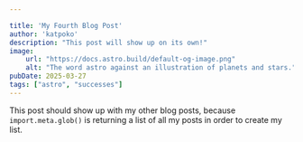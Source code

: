 ```yaml
---

title: 'My Fourth Blog Post'
author: 'katpoko'
description: "This post will show up on its own!"
image:
    url: "https://docs.astro.build/default-og-image.png"
    alt: "The word astro against an illustration of planets and stars."
pubDate: 2025-03-27
tags: ["astro", "successes"]
---
```

This post should show up with my other blog posts, because `import.meta.glob()` is returning a list of all my posts in order to create my list.